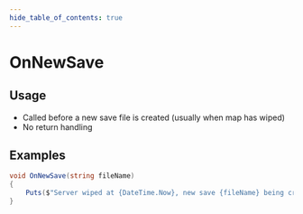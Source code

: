 ```yaml
---
hide_table_of_contents: true
---
```


# OnNewSave

## Usage

* Called before a new save file is created (usually when map has wiped)
* No return handling

## Examples

```csharp
void OnNewSave(string fileName)
{
    Puts($"Server wiped at {DateTime.Now}, new save {fileName} being created...");
}
```

